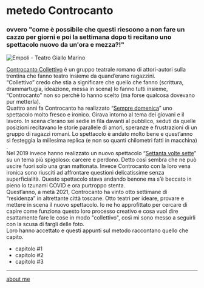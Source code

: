 # metedo Controcanto
### ovvero "come è possibile che questi riescono a non fare un cazzo per giorni e poi la settimana dopo ti recitano uno spettacolo nuovo da un'ora e mezza?!"

![]( https://lh3.googleusercontent.com/pw/AM-JKLU5Cp-0fLGhcEt8KMeZ4GH4__i6xW35V94C376ZXrglRDcKmGh2RaxgeZb8vvWv8PlEzoOUSFjeaSHzUUs6c1YmAEfjIGkS-_wiO2RdPE-PFkaEY7oPPWGGwaroG8nGEInD0TzYlkrtUvEWPMdqIipdmw=s717 "Empoli - Teatro Giallo Marino  ")  

[Controcanto Collettivo](https://www.controcantocollettivo.it) è un gruppo teatrale romano di attori-autori sulla trentina che fanno teatro insieme da quand’erano ragazzini.  
“Collettivo” credo che stia a significare che quello che fanno (scrittura, drammartugia, ideazione, messa in scena) lo fanno tutti insieme, “Controcanto” non so perchè lo hanno scelto (ma forse qualcosa dovevano pur metterla).  
Quattro anni fa Controcanto  ha realizzato “[Sempre domenica](https://www.controcantocollettivo.it/produzioni/sempre-domenica/)” uno spettacolo molto fresco e ironico. Girava intorno al tema dei giovani e il lavoro. In scena c’erano sei sedie in fila davanti al pubblico, seduti da quelle posizioni recitavano le storie parallele di amori, speranze e frustrazioni di un gruppo di ragazzi romani. Lo spettacolo è andato molto bene e quest’anno si festeggia la millesima replica (e non so quanti chilometri fatti in macchina) .  
Nel 2019 invece hanno realizzato un nuovo spettacolo “[Settanta volte sette](https://www.controcantocollettivo.it/produzioni/settanta-volte-sette/)” su un tema più spigoloso: carcere e perdono. Detto così sembra che ne può uscire fuori solo una gran mattonata. Invece Controcanto con la loro vena ironica sono riusciti ad affrontare questioni delicatissime senza superficialità. Questo spettacolo stava andando benone ma s’è beccato in pieno lo tzunami COVID e ora purtroppo stenta.  
Quest’anno, a metà 2021, Controcanto ha vinto otto settimane di “residenza” in altrettante città toscane. Otto teatri per ideare, provare e mettere in scena il nuovo spettacolo.
Io ne ho approfittato per cercare di capire come funziona questo loro processo creativo e cosa vuol dire esattamente fare le cose in modo "collettivo", così mi sono messo a seguirli con la scusa di fargli delle foto.  
Loro hanno accettato e questi appunti sul metodo raccontano quello che capito.  

- capitolo #1
- capitolo #2
- capitolo #3

---  
[about me](https://about.me/cacioman)

